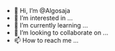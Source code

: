 - 👋 Hi, I’m @Algosaja
- 👀 I’m interested in ...
- 🌱 I’m currently learning ...
- 💞️ I’m looking to collaborate on ...
- 📫 How to reach me ...

<!---
Algosaja/Algosaja is a ✨ special ✨ repository because its `README.md` (this file) appears on your GitHub profile.
You can click the Preview link to take a look at your changes.
--->
